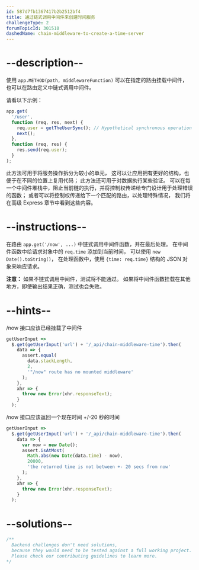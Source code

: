 ```yaml
---
id: 587d7fb1367417b2b2512bf4
title: 通过链式调用中间件来创建时间服务
challengeType: 2
forumTopicId: 301510
dashedName: chain-middleware-to-create-a-time-server
---
```


# --description--

使用 `app.METHOD(path, middlewareFunction)` 可以在指定的路由挂载中间件， 也可以在路由定义中链式调用中间件。

请看以下示例：

```js
app.get(
  '/user',
  function (req, res, next) {
    req.user = getTheUserSync(); // Hypothetical synchronous operation
    next();
  },
  function (req, res) {
    res.send(req.user);
  }
);
```

此方法可用于将服务操作拆分为较小的单元， 这可以让应用拥有更好的结构，也便于在不同的位置上复用代码； 此方法还可用于对数据执行某些验证。 可以在每一个中间件堆栈中，阻止当前链的执行，并将控制权传递给专门设计用于处理错误的函数； 或者可以将控制权传递给下一个匹配的路由，以处理特殊情况， 我们将在高级 Express 章节中看到这些内容。

# --instructions--

在路由 `app.get('/now', ...)` 中链式调用中间件函数，并在最后处理。 在中间件函数中给请求对象中的 `req.time` 添加到当前时间， 可以使用 `new Date().toString()`， 在处理函数中，使用 `{time: req.time}` 结构的 JSON 对象来响应请求。

**注意：** 如果不链式调用中间件，测试将不能通过。 如果将中间件函数挂载在其他地方，即使输出结果正确，测试也会失败。

# --hints--

/now 接口应该已经挂载了中间件

```js
getUserInput =>
  $.get(getUserInput('url') + '/_api/chain-middleware-time').then(
    data => {
      assert.equal(
        data.stackLength,
        2,
        '"/now" route has no mounted middleware'
      );
    },
    xhr => {
      throw new Error(xhr.responseText);
    }
  );
```

/now 接口应该返回一个现在时间 +/-20 秒的时间

```js
getUserInput =>
  $.get(getUserInput('url') + '/_api/chain-middleware-time').then(
    data => {
      var now = new Date();
      assert.isAtMost(
        Math.abs(new Date(data.time) - now),
        20000,
        'the returned time is not between +- 20 secs from now'
      );
    },
    xhr => {
      throw new Error(xhr.responseText);
    }
  );
```

# --solutions--

```js
/**
  Backend challenges don't need solutions, 
  because they would need to be tested against a full working project. 
  Please check our contributing guidelines to learn more.
*/
```
